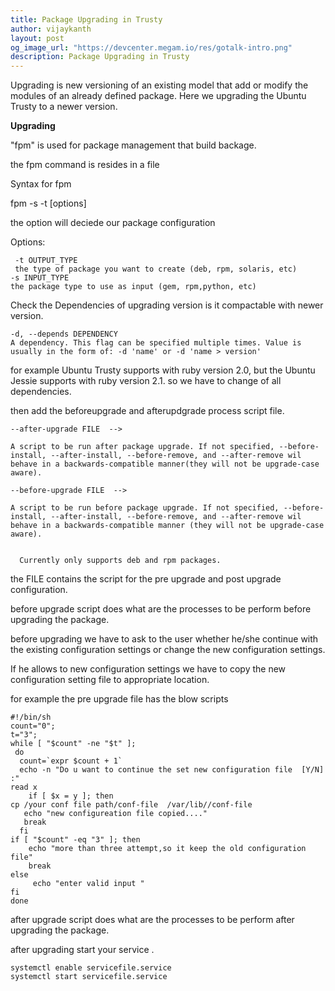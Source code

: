 ```yaml
---
title: Package Upgrading in Trusty
author: vijaykanth
layout: post
og_image_url: "https://devcenter.megam.io/res/gotalk-intro.png"
description: Package Upgrading in Trusty
---
```

 Upgrading is new versioning of an existing model that add or modify the modules of an already defined package. Here we upgrading the Ubuntu Trusty to a newer version.


**Upgrading**

"fpm" is used for package management that build backage.

the fpm command is resides in a file

Syntax for fpm

 fpm -s <source type> -t <target type> [options]

the option will deciede our package configuration

Options:

     -t OUTPUT_TYPE
     the type of package you want to create (deb, rpm, solaris, etc)
    -s INPUT_TYPE
    the package type to use as input (gem, rpm,python, etc)


 Check the Dependencies of upgrading version is it compactable with newer version.

  	-d, --depends DEPENDENCY
    A dependency. This flag can be specified multiple times. Value is usually in the form of: -d 'name' or -d 'name > version'

for example Ubuntu Trusty supports with ruby version 2.0, but the Ubuntu Jessie supports with ruby version 2.1. so we have to change of all dependencies.

then add the  beforeupgrade and afterupdgrade process script file.

 	--after-upgrade FILE  -->

    A script to be run after package upgrade. If not specified, --before-install, --after-install, --before-remove, and --after-remove wil behave in a backwards-compatible manner(they will not be upgrade-case aware).

    --before-upgrade FILE  -->

    A script to be run before package upgrade. If not specified, --before-install, --after-install, --before-remove, and --after-remove wil behave in a backwards-compatible manner (they will not be upgrade-case aware).


      Currently only supports deb and rpm packages.

the FILE contains the script for the pre upgrade and post upgrade configuration.

before upgrade script does what are the processes to be perform before upgrading the package.

before upgrading we have to ask to the user whether he/she continue with the existing configuration settings or change the new configuration settings.

If he allows to new configuration settings we have to copy the new configuration setting file to appropriate location.

for example the pre upgrade file has the blow scripts


	#!/bin/sh
	count="0";
	t="3";
	while [ "$count" -ne "$t" ];
	 do
	  count=`expr $count + 1`
	  echo -n "Do u want to continue the set new configuration file  [Y/N] :"
  	read x
  		if [ $x = y ]; then
   	cp /your conf file path/conf-file  /var/lib//conf-file
	   echo "new configureation file copied...."
	   break
	  fi
  	if [ "$count" -eq "3" ]; then
     	echo "more than three attempt,so it keep the old configuration file"
     	break
  	else
    	 echo "enter valid input "
  	fi
	done

after upgrade script does what are the processes to be perform after upgrading the package.

 after upgrading start your service .

 	systemctl enable servicefile.service
	systemctl start servicefile.service
